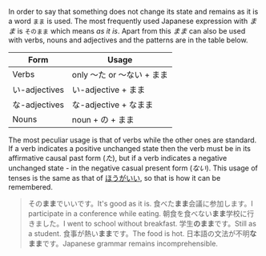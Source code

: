In order to say that something does not change its state and remains as it is a word `まま` is used. The most frequently used Japanese expression with *まま* is `そのまま` which means *as it is*. Apart from this *まま* can also be used with verbs, nouns and adjectives and the patterns are in the table below.

|Form|Usage|
|-|-|
|Verbs|only ～た or ～ない + まま|
|い-adjectives|い-adjective + まま|
|な-adjectives|な-adjective + なまま|
|Nouns|noun + の + まま|

The most peculiar usage is that of verbs while the other ones are standard. If a verb indicates a positive unchanged state then the verb must be in its affirmative causal past form (*た*), but if a verb indicates a negative unchanged state - in the negative casual present form (*ない*). This usage of tenses is the same as that of [ほうがいい](12), so that is how it can be remembered.
>その**まま**でいいです。It's good as it is.
>食べた**まま**会議に参加します。I participate in a conference while eating.
>朝食を食べない**まま**学校に行きました。I went to school without breakfast.
>学生**のまま**です。Still as a student.
>食事が熱い**まま**です。The food is hot.
>日本語の文法が不明**なまま**です。Japanese grammar remains incomprehensible.